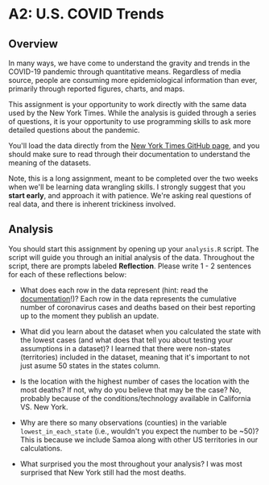 # A2: U.S. COVID Trends

## Overview
In many ways, we have come to understand the gravity and trends in the COVID-19 pandemic through quantitative means. Regardless of media source, people are consuming more epidemiological information than ever, primarily through reported figures, charts, and maps.

This assignment is your opportunity to work directly with the same data used by the New York Times. While the analysis is guided through a series of questions, it is your opportunity to use programming skills to ask more detailed questions about the pandemic.

You'll load the data directly from the [New York Times GitHub page](https://github.com/nytimes/covid-19-data/), and you should make sure to read through their documentation to understand the meaning of the datasets.

Note, this is a long assignment, meant to be completed over the two weeks when we'll be learning data wrangling skills. I strongly suggest that you **start early**, and approach it with patience. We're asking real questions of real data, and there is inherent trickiness involved.

## Analysis
You should start this assignment by opening up your `analysis.R` script. The script will guide you through an initial analysis of the data. Throughout the script, there are prompts labeled **Reflection**. Please write 1 - 2 sentences for each of these reflections below:

- What does each row in the data represent (hint: read the [documentation](https://github.com/nytimes/covid-19-data/)!)?
Each row in the data represents the cumulative number of coronavirus cases and deaths based on their best reporting up to the moment they publish an update.

- What did you learn about the dataset when you calculated the state with the lowest cases (and what does that tell you about testing your assumptions in a dataset)?
I learned that there were non-states (territories) included in the dataset, meaning that it's important to not just asume 50 states in the
states column.

- Is the location with the highest number of cases the location with the most deaths? If not, why do you believe that may be the case?
No, probably because of the conditions/technology available in California VS. New York.

- Why are there so many observations (counties) in the variable `lowest_in_each_state` (i.e., wouldn't you expect the number to be ~50)?
This is because we include Samoa along with other US territories in our calculations.

- What surprised you the most throughout your analysis?
I was most surprised that New York still had the most deaths.
